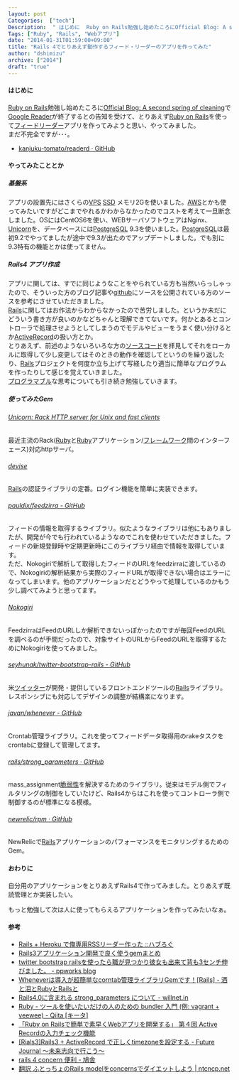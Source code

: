 ```yaml
---
layout: post
Categories:  ["tech"]
Description:  " はじめに  Ruby on Rails勉強し始めたころにOfficial Blog: A second spring of cleaningでGoogle Readerが終了するとの告知を受けて、とりあえずRuby on Railsを使っ"
Tags: ["Ruby", "Rails", "Webアプリ"]
date: "2014-01-31T01:59:00+09:00"
title: "Rails 4でとりあえず動作するフィード・リーダーのアプリを作ってみた"
author: "dshimizu"
archive: ["2014"]
draft: "true"
---
```


<body>
<h4>はじめに</h4>
<p><a class="keyword" href="http://d.hatena.ne.jp/keyword/Ruby%20on%20Rails">Ruby on Rails</a>勉強し始めたころに<a href="http://googleblog.blogspot.jp/2013/03/a-second-spring-of-cleaning.html">Official Blog: A second spring of cleaning</a>で<a class="keyword" href="http://d.hatena.ne.jp/keyword/Google%20Reader">Google Reader</a>が終了するとの告知を受けて、とりあえず<a class="keyword" href="http://d.hatena.ne.jp/keyword/Ruby%20on%20Rails">Ruby on Rails</a>を使って<a class="keyword" href="http://d.hatena.ne.jp/keyword/%A5%D5%A5%A3%A1%BC%A5%C9%A5%EA%A1%BC%A5%C0%A1%BC">フィードリーダー</a>アプリを作ってみようと思い、やってみました。<br>まだ不完全ですが･･･。 </p>
<a name="more"></a><ul>  <li><a href="https://github.com/kanjuku-tomato/readerd">kanjuku-tomato/readerd · GitHub</a></li>
</ul> <h4>やってみたこととか</h4>
<h5>基盤系</h5>
<p>アプリの設置先にはさくらの<a class="keyword" href="http://d.hatena.ne.jp/keyword/VPS">VPS</a> <a class="keyword" href="http://d.hatena.ne.jp/keyword/SSD">SSD</a> メモリ2Gを使いました。<a class="keyword" href="http://d.hatena.ne.jp/keyword/AWS">AWS</a>とかも使ってみたいですがどこまでやれるかわからなかったのでコストを考えて一旦断念しました。OSにはCentOS6を使い、WEBサーバソフトウェアはNginx、<a class="keyword" href="http://d.hatena.ne.jp/keyword/Unicorn">Unicorn</a>を、データベースには<a class="keyword" href="http://d.hatena.ne.jp/keyword/PostgreSQL">PostgreSQL</a> 9.3を使いました。<a class="keyword" href="http://d.hatena.ne.jp/keyword/PostgreSQL">PostgreSQL</a>は最初9.2でやってましたが途中で9.3が出たのでアップデートしました。でも別に9.3特有の機能とかは使ってません。 </p>
<h5>Rails4 アプリ作成</h5>
<p>アプリに関しては、すでに同じようなことをやられている方も当然いらっしゃったので、そういった方のブログ記事や<a class="keyword" href="http://d.hatena.ne.jp/keyword/github">github</a>にソースを公開されている方のソースを参考にさせていただきました。<br><a class="keyword" href="http://d.hatena.ne.jp/keyword/Rails">Rails</a>に関してはお作法からわからなかったので苦労しました。というか未だにどういう書き方が良いのかなどちゃんと理解できてないです。何かとあるとコントローラで処理させようとしてしまうのでモデルやビューをうまく使い分けるとか<a class="keyword" href="http://d.hatena.ne.jp/keyword/ActiveRecord">ActiveRecord</a>の扱い方とか。<br>とりあえず、前述のようないろいろな方の<a class="keyword" href="http://d.hatena.ne.jp/keyword/%A5%BD%A1%BC%A5%B9%A5%B3%A1%BC%A5%C9">ソースコード</a>を拝見してそれをローカルに取得して少し変更してはそのときの動作を確認してというのを繰り返したり、<a class="keyword" href="http://d.hatena.ne.jp/keyword/Rails">Rails</a>プロジェクトを何度か立ち上げて写経したり適当に簡単なプログラムを作ったりして感じを覚えていきました。<br><a class="keyword" href="http://d.hatena.ne.jp/keyword/%A5%D7%A5%ED%A5%B0%A5%E9%A5%DE%A5%D6%A5%EB">プログラマブル</a>な思考についても引き続き勉強していきます。 </p>
<h5>使ってみたGem</h5>
<h6><a href="http://unicorn.bogomips.org/">Unicorn: Rack HTTP server for Unix and fast clients</a></h6>
<p>最近主流のRack(<a class="keyword" href="http://d.hatena.ne.jp/keyword/Ruby">Ruby</a>と<a class="keyword" href="http://d.hatena.ne.jp/keyword/Ruby">Ruby</a>アプリケーション/<a class="keyword" href="http://d.hatena.ne.jp/keyword/%A5%D5%A5%EC%A1%BC%A5%E0%A5%EF%A1%BC%A5%AF">フレームワーク</a>間のインターフェース)対応httpサーバ。 </p> <h6><a href="https://github.com/plataformatec/devise">devise</a></h6>
<p><a class="keyword" href="http://d.hatena.ne.jp/keyword/Rails">Rails</a>の認証ライブラリの定番。ログイン機能を簡単に実装できます。 </p> <h6><a href="https://github.com/pauldix/feedzirra">pauldix/feedzirra - GitHub</a></h6>
<p>フィードの情報を取得するライブラリ。似たようなライブラリは他にもありましたが、開発が今でも行われているようなのでこれを使わせていただきました。フィードの新規登録時や定期更新時にこのライブラリ経由で情報を取得しています。<br>ただ、Nokogiriで解析して取得したフィードのURLをfeedzirraに渡しているので、Nokogiriの解析結果から実際のフィードURLが取得できない場合はエラーになってしまいます。他のアプリケーションだとどうやって処理しているのかもう少し調べてみようと思ってます。 </p> <h6><a href="http://nokogiri.org/Nokogiri/HTML/Builder.html">Nokogiri</a></h6>
<p>FeedzirraはFeedのURLしか解析できないっぽかったのですが毎回FeedのURLを調べるのが手間だったので、対象サイトのURLからFeedのURLを取得するためにNokogiriを使ってみました。 </p> <h6><a href="https://github.com/seyhunak/twitter-bootstrap-rails">seyhunak/twitter-bootstrap-rails - GitHub</a></h6>
<p>米<a class="keyword" href="http://d.hatena.ne.jp/keyword/%A5%C4%A5%A4%A5%C3%A5%BF%A1%BC">ツイッター</a>が開発・提供しているフロントエンドツールの<a class="keyword" href="http://d.hatena.ne.jp/keyword/Rails">Rails</a>ライブラリ。レスポンシブにも対応してデザインの調整が結構楽になります。 </p> <h6><a href="https://github.com/javan/whenever">javan/whenever - GitHub</a></h6>
<p>Crontab管理ライブラリ。これを使ってフィードデータ取得用のrakeタスクをcrontabに登録して管理してます。 </p> <h6><a href="https://github.com/rails/strong_parameters">rails/strong_parameters · GitHub</a></h6>
<p>mass_assignment<a class="keyword" href="http://d.hatena.ne.jp/keyword/%C0%C8%BC%E5%C0%AD">脆弱性</a>を解決するためのライブラリ。従来はモデル側でフィルタリングの制御をしていたけど、Rails4からはこれを使ってコントローラ側で制御するのが標準になる模様。 </p> <h6><a href="https://github.com/newrelic/rpm">newrelic/rpm · GitHub</a></h6>
<p>NewRelicで<a class="keyword" href="http://d.hatena.ne.jp/keyword/Rails">Rails</a>アプリケーションのパフォーマンスをモニタリングするためのGem。 </p>  <h4>おわりに</h4>
<p>自分用のアプリケーションをとりあえずRails4で作ってみました。とりあえず既読管理とか実装したい。 </p>
<p>もっと勉強して次は人に使ってもらえるアプリケーションを作ってみたいなぁ。 </p> <h4>参考</h4> <ul>  <li><a href="http://havelog.ayumusato.com/develop/ruby/e555-rails_on_heroku_app.html">Rails + Heroku で俺専用RSSリーダー作った ::ハブろぐ</a></li>  <li><a href="http://techracho.bpsinc.jp/morimorihoge/2013_07_12/12482">Rails3アプリケーション開発で良く使うgemまとめ</a></li>  <li><a href="http://ppworks.hatenablog.jp/entry/2012/02/19/033644">twitter bootstrap railsを使ったら職が見つかり彼女も出来て背も3センチ伸びました。 - ppworks blog</a></li>  <li><a href="http://morizyun.github.io/blog/whenever-gem-rails-ruby-capistrano/">Wheneverは導入が超簡単なcorntab管理ライブラリGemです！[Rails] - 酒と泪とRubyとRailsと</a></li>  <li><a href="http://willnet.in/48">Rails4.0に含まれる strong_parameters について - willnet.in</a></li>  <li><a href="http://qiita.com/znz/items/5471e5826fde29fa9a80">Ruby - ツールを使いたいだけの人のための bundler 入門 (例: vagrant + veewee) - Qiita [キータ]</a></li>  <li><a href="http://www.opentone.co.jp/news/release/article03/article0304.html">「Ruby on Railsで簡単で素早くWebアプリを開発する」 第４回 Active Recordの入力チェック機能</a></li>  <li><a href="http://twodollarz.hatenablog.jp/entry/20120703">[Rials3]Rails3 + ActiveRecord で正しくtimezoneを設定する - Future Journal 〜未来志向で行こう〜</a></li>  <li><a href="http://rosylilly.hatenablog.com/entry/2013/04/07/211847">rails 4 concern 便利 - 鳩舎</a></li>  <li><a href="http://ntcncp.net/2012/12/26/translate-dhh-concerns-to-extract-module">翻訳 ふとっちょのRails modelをconcernsでダイエットしよう | ntcncp.net</a></li>
</ul>
</body>

<!-- more -->


